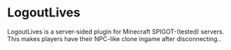 # LogoutLives
LogoutLives is a server-sided plugin for Minecraft SPIGOT-(tested) servers. This makes players have their NPC-like clone ingame after disconnecting..
